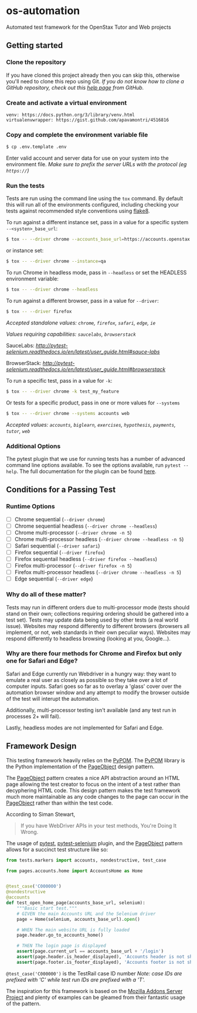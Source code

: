 # os-automation

Automated test framework for the OpenStax Tutor and Web projects

## Getting started

### Clone the repository

If you have cloned this project already then you can skip this, otherwise you'll need to clone this repo using Git. _If you do not know how to clone a GitHub repository, check out this [help page][git-clone] from GitHub._

### Create and activate a virtual environment

    venv: https://docs.python.org/3/library/venv.html
    virtualenvwrapper: https://gist.github.com/apavamontri/4516816

### Copy and complete the environment variable file

```bash
$ cp .env.template .env
```

Enter valid account and server data for use on your system into the environment file. _Make sure to prefix the server URLs with the protocol (eg `https://`)_

### Run the tests

Tests are run using the command line using the `tox` command. By default this will run all of the environments configured, including checking your tests against recommended style conventions using [flake8][flake8].

To run against a different instance set, pass in a value for a specific system `--<systen>_base_url`:

```bash
$ tox -- --driver chrome --accounts_base_url=https://accounts.openstax.org
```

or instance set:

```bash
$ tox -- --driver chrome --instance=qa
```

To run Chrome in headless mode, pass in `--headless` or set the HEADLESS environment variable:

```bash
$ tox -- --driver chrome --headless
```

To run against a different browser, pass in a value for `--driver`:

```bash
$ tox -- --driver firefox
```

_Accepted standalone values: `chrome`, `firefox`, `safari`, `edge`, `ie`_

_Values requiring capabilities: `saucelabs`, `browserstack`_

SauceLabs: _http://pytest-selenium.readthedocs.io/en/latest/user_guide.html#sauce-labs_

BrowserStack: _http://pytest-selenium.readthedocs.io/en/latest/user_guide.html#browserstack_

To run a specific test, pass in a value for `-k`:

```bash
$ tox -- --driver chrome -k test_my_feature
```

Or tests for a specific product, pass in one or more values for `--systems`

```bash
$ tox -- --driver chrome --systems accounts web
```

_Accepted values: `accounts`, `biglearn`, `exercises`, `hypothesis`, `payments`, `tutor`, `web`_

### Additional Options

The pytest plugin that we use for running tests has a number of advanced command line options available. To see the options available, run `pytest --help`. The full documentation for the plugin can be found [here][pytest-selenium].

## Conditions for a Passing Test

### Runtime Options

- [ ] Chrome sequential (`--driver chrome`)
- [ ] Chrome sequential headless (`--driver chrome --headless`)
- [ ] Chrome multi-processor (`--driver chrome -n 5`)
- [ ] Chrome multi-processor headless (`--driver chrome --headless -n 5`)
- [ ] Safari sequential (`--driver safari`)
- [ ] Firefox sequential (`--driver firefox`)
- [ ] Firefox sequentail headless (`--driver firefox --headless`)
- [ ] Firefox multi-processor (`--driver firefox -n 5`)
- [ ] Firefox multi-processor headless (`--driver chrome --headless -n 5`)
- [ ] Edge sequential (`--driver edge`)

### Why do all of these matter?

Tests may run in different orders due to multi-processor mode (tests should stand on their own; collections requiring ordering should be gathered into a test set).
Tests may update data being used by other tests (a real world issue).
Websites may respond differently to different browsers (browsers all implement, or not, web standards in their own peculiar ways).
Websites may respond differently to headless browsing (looking at you, Google...).

### Why are there four methods for Chrome and Firefox but only one for Safari and Edge?

Safari and Edge currently run Webdriver in a hungry way: they want to emulate a real user as closely as possible so they take over a lot of computer inputs. Safari goes so far as to overlay a 'glass' cover over the automation browser window and any attempt to modify the browser outside of the test will interupt the automation.

Additionally, multi-processor testing isn't available (and any test run in processes 2+ will fail).

Lastly, headless modes are not implemented for Safari and Edge.

## Framework Design

This testing framework heavily relies on the [PyPOM][pypom]. The [PyPOM][pypom]
library is the Python implementation of the [PageObject][pageobject] design pattern.

The [PageObject][pageobject] pattern creates a nice API abstraction around
an HTML page allowing the test creator to focus on the intent of a test
rather than decyphering HTML code. This design pattern makes the test framework
much more maintainable as any code changes to the page can occur in the
[PageObject][pageobject] rather than within the test code.

According to Siman Stewart,

> If you have WebDriver APIs in your test methods, You're Doing It Wrong.

The usage of [pytest][pytest], [pytest-selenium][pytest-selenium] plugin,
and the [PageObject][pageobject] pattern allows for a succinct test structure
like so:

```python
from tests.markers import accounts, nondestructive, test_case

from pages.accounts.home import AccountsHome as Home


@test_case('C000000')
@nondestructive
@accounts
def test_open_home_page(accounts_base_url, selenium):
    """Basic start test."""
    # GIVEN the main Accounts URL and the Selenium driver
    page = Home(selenium, accounts_base_url).open()

    # WHEN The main website URL is fully loaded
    page.header.go_to_accounts_home()

    # THEN The login page is displayed
    assert(page.current_url == accounts_base_url + '/login')
    assert(page.header.is_header_displayed), 'Accounts header is not shown'
    assert(page.footer.is_footer_displayed), 'Accounts footer is not shown'
```

`@test_case('C000000')` is the TestRail case ID number _Note: case IDs are prefixed with 'C' while test run IDs are prefixed with a 'T'._

The inspiration for this framework is based on the [Mozilla Addons Server Project][mozilla]
and plenty of examples can be gleamed from their fantastic usage of the
pattern.

[cnx-org]: https://cnx.org
[git-clone]: https://help.github.com/articles/cloning-a-repository/
[python]: https://www.python.org/downloads/
[flake8]: http://flake8.readthedocs.io/
[pytest-selenium]: http://pytest-selenium.readthedocs.org/
[pypom]: https://pypom.readthedocs.io/en/latest/user_guide.html#regions
[pageobject]: https://martinfowler.com/bliki/PageObject.html
[pytest]: https://docs.pytest.org/en/latest/
[mozilla]: https://github.com/mozilla/addons-server
